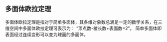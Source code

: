 ## 多面体欧拉定理
多面体欧拉定理是指对于简单多面体，其各维对象数总满足一定的数学关系，在三维空间中多面体欧拉定理可表示为：
“顶点数-棱长数+表面数=2”。
简单多面体即表面经过连续变形可以变为球面的多面体。
